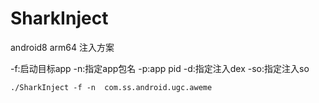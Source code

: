 # SharkInject
android8 arm64 注入方案

-f:启动目标app
-n:指定app包名
-p:app pid
-d:指定注入dex
-so:指定注入so

```
./SharkInject -f -n  com.ss.android.ugc.aweme
```